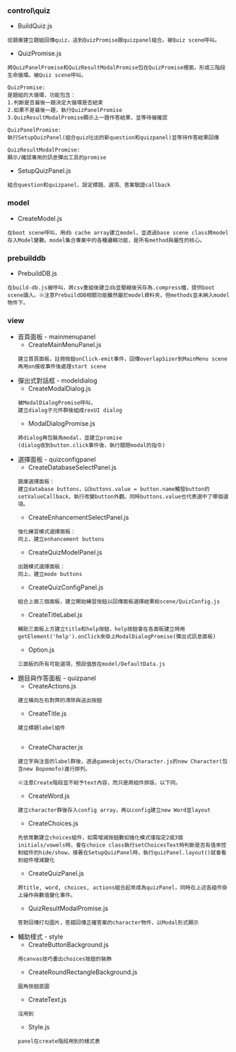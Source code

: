 ### control\quiz
  + BuildQuiz.js
  ```
  從題庫建立題組回傳quiz，送到QuizPromise跟quizpanel組合。被Quiz scene呼叫。
  ``` 
  + QuizPromise.js
  ```
  將QuizPanelPromise和QuizResultModalPromise包在QuizPromise裡面，形成三階段生命循環。被Quiz scene呼叫。

  QuizPromise: 
  是題組的大循環，功能包含：
  1.判斷是否最後一題決定大循環是否結束
  2.如果不是最後一題，執行QuizPanelPromise
  3.QuizResultModalPromise顯示上一題作答結果，並等待被確認
  
  QuizPanelPromise:
  執行SetupQuizPanel(組合quiz吐出的新question和quizpanel)並等待作答結果回傳

  QuizResultModalPromise:
  顯示/確認專用的訊息彈出工具的promise
  ``` 
  + SetupQuizPanel.js
  ``` 
  組合question和quizpanel，設定標題、選項、答案驗證callback
  ``` 
### model
  + CreateModel.js
  ```
  在boot scene呼叫，用db cache array建立model，並透過base scene class將model存入Model變數。model集合專案中的各種邏輯功能，是所有method與屬性的核心。
  ``` 
### prebuilddb
  + PrebuildDB.js
  ```
  在build-db.js被呼叫，將csv重組後建立db並壓縮後另存為.compress檔，提供boot scene讀入。※注意PrebuildDB相關功能雖然屬於model資料夾，但methods並未納入model物件下。
  ``` 
### view
  + 首頁面板 - mainmenupanel  
    + CreateMainMenuPanel.js
    ```
    建立首頁面板，註冊按鈕onClick-emit事件，回傳overlapSizer到MainMenu scene再用on接收事件後處理start scene
    ``` 
  + 彈出式對話框 - modeldialog
    + CreateModalDialog.js
    ```
    被ModalDialogPromise呼叫，
    建立dialog子元件群後組成rexUI dialog
    ``` 
    + ModalDialogPromise.js
    ```
    將dialog再包裝為modal，並建立promise
    (dialog收到button.click事件後，執行關閉modal的指令)
    ``` 
  + 選擇面板 - quizconfigpanel
    + CreateDatabaseSelectPanel.js
    ```
    題庫選擇面板：
    建立database buttons，以buttons.value = button.name觸發button的setValueCallback，執行改變button外觀。同時buttons.value也代表選中了哪個選項。
    ``` 
    + CreateEnhancementSelectPanel.js
    ```
    強化練習模式選擇面板：
    同上，建立enhancement buttons
    ``` 
    + CreateQuizModelPanel.js
    ```
    出題模式選擇面板：
    同上，建立mode buttons
    ``` 
    + CreateQuizConfigPanel.js
    ```
    組合上面三個面板，建立開始練習按鈕以回傳面板選擇結果給scene/QuizConfig.js
    ``` 
    + CreateTitleLabel.js
    ```
    輔助三面板上方建立title和help按鈕，help按鈕會在各面板建立時用getElement('help').onClick來褂上ModalDialogPromise(彈出式訊息面板)
    ``` 
    + Option.js
    ```
    三面板的所有可能選項，預設值放在model/DefaultData.js
    ``` 
  + 題目與作答面板 - quizpanel
    + CreateActions.js
    ```
    建立橫向左右對齊的清除與送出按鈕
    ``` 
    + CreateTitle.js
    ```
    建立標題label組件
        
    ``` 
    + CreateCharacter.js
    ```
    建立字與注音的label群後，透過gameobjects/Character.js的new Character(包含new Bopomofo)進行排列。
    
    ※注意Create階段並不給予text內容，而只是將組件排版，以下同。
    ``` 
    + CreateWord.js
    ``` 
    建立character群後存入config array，再以config建立new Word並layout
    ``` 
    + CreateChoices.js
    ```
    先依常數建立choices組件，如需增減按鈕數如強化模式僅指定2或3個initials/vowels時，會在choice class執行setChoicesText時判斷是否有值來控制組件的hide/show，接著在SetupQuizPanel時，執行quizPanel.layout()就會看到組件增減變化
    ``` 
    + CreateQuizPanel.js
    ```
    將title, word, choices, actions組合起來成為quizPanel，同時在上述各組件掛上操作與數值變化事件。
    ``` 
    + QuizResultModalPromise.js
    ```
    答對回傳打勾圖片，答錯回傳正確答案的character物件，以Modal形式顯示
    ``` 
  + 輔助樣式 - style
    + CreateButtonBackground.js
    ```
    用canvas技巧畫出choices按鈕的裝飾
    ``` 
    + CreateRoundRectangleBackground.js
    ```
    圓角按鈕底圖
    ``` 
    + CreateText.js
    ```
    沒用到
    ``` 
    + Style.js
    ```
    panel在create階段用到的樣式表
    ``` 